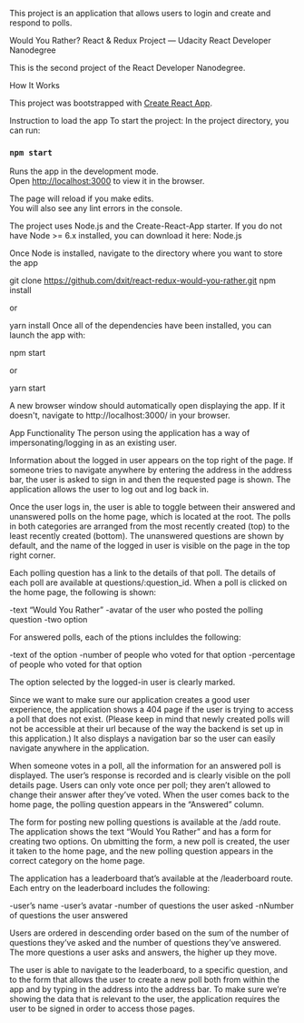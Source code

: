 This project is an application that allows users to login and create and respond to polls.

Would You Rather?
React & Redux Project — Udacity React Developer Nanodegree

This is the second project of the React Developer Nanodegree.

How It Works

This project was bootstrapped with [Create React App](https://github.com/facebook/create-react-app).

Instruction to load the app
To start the project:
In the project directory, you can run:

### `npm start`

Runs the app in the development mode.<br>
Open [http://localhost:3000](http://localhost:3000) to view it in the browser.

The page will reload if you make edits.<br>
You will also see any lint errors in the console.

The project uses Node.js and the Create-React-App starter. If you do not have Node >= 6.x installed, you can download it here: Node.js

Once Node is installed, navigate to the directory where you want to store the app

git clone https://github.com/dxit/react-redux-would-you-rather.git
npm install

or

yarn install
Once all of the dependencies have been installed, you can launch the app with:

npm start

or

yarn start

A new browser window should automatically open displaying the app. If it doesn't, navigate to http://localhost:3000/ in your browser.

App Functionality
The person using the application has a way of impersonating/logging in as an existing user.

Information about the logged in user appears on the top right of the page. If someone tries to navigate anywhere by entering the address in the address bar, the user is asked to sign in and then the requested page is shown. The application allows the user to log out and log back in.

Once the user logs in, the user is able to toggle between their answered and unanswered polls on the home page, which is located at the root. The polls in both categories are arranged from the most recently created (top) to the least recently created (bottom). The unanswered questions are shown by default, and the name of the logged in user is visible on the page in the top right corner.

Each polling question has a link to the details of that poll. The details of each poll are available at questions/:question_id. When a poll is clicked on the home page, the following is shown:

-text “Would You Rather”
-avatar of the user who posted the polling question
-two option

For answered polls, each of the ptions incluldes the following:

-text of the option
-number of people who voted for that option
-percentage of people who voted for that option

The option selected by the logged-in user is clearly marked.

Since we want to make sure our application creates a good user experience, the application shows a 404 page if the user is trying to access a poll that does not exist. (Please keep in mind that newly created polls will not be accessible at their url because of the way the backend is set up in this application.) It also displays a navigation bar so the user can easily navigate anywhere in the application.

When someone votes in a poll, all the information for an answered poll is displayed. The user’s response is recorded and is clearly visible on the poll details page. Users can only vote once per poll; they aren’t allowed to change their answer after they’ve voted.  When the user comes back to the home page, the polling question appears in the “Answered” column.

The form for posting new polling questions is available at the /add route. The application shows the text “Would You Rather” and has a form for creating two options. On ubmitting the form, a new poll is created, the user it taken to the home page, and the new polling question appears in the correct category on the home page.

The application has a leaderboard that’s available at the /leaderboard route. Each entry on the leaderboard includes the following:

-user’s name
-user’s avatar
-number of questions the user asked
-nNumber of questions the user answered

Users are ordered in descending order based on the sum of the number of questions they’ve asked and the number of questions they’ve answered. The more questions a user asks and answers, the higher up they move.

The user is able to navigate to the leaderboard, to a specific question, and to the form that allows the user to create a new poll both from within the app and by typing in the address into the address bar. To make sure we’re showing the data that is relevant to the user, the application requires the user to be signed in order to access those pages.
